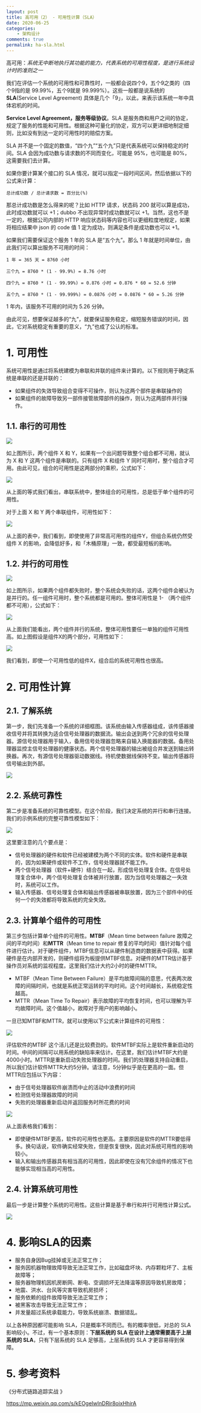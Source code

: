 ```yaml
---
layout: post
title: 高可用（2） - 可用性计算（SLA）
date: 2020-06-25
categories:
    - 架构设计
comments: true
permalink: ha-sla.html
---
```


高可用：*系统无中断地执行其功能的能力，代表系统的可用性程度，是进行系统设计时的准则之一*

我们在评估一个系统的可用性和可靠性时，一般都会说四个9，五个9之类的（四个9指的是 99.99%，五个9就是 99.999%）。这些一般都是说系统的**SLA**(Service Level Agreement) 具体是几个「9」，以此，来表示该系统一年中具体宕机的时间。

**Service Level Agreement，服务等级协议**。SLA 是服务商和用户之间的协定，规定了服务的性能和可用性。根据这种可量化的协定，双方可以更详细地制定细则，比如没有到达一定的可用性时的赔偿方案。

SLA 并不是一个固定的数值，“四个九”“五个九”只是代表系统可以保持稳定的时间。SLA 会因为成功数与请求数的不同而变化，可能是 95%，也可能是 80%，这需要我们去计算。

如果你要计算某个接口的 SLA 情况，就可以指定一段时间区间，然后依据以下的公式来计算：

```
总计成功数 / 总计请求数 = 百分比(%)
```

那总计成功数是怎么得来的呢？比如 HTTP 请求，状态码 200  就可以算是成功，此时成功数就可以 +1；dubbo 不出现异常时成功数就可以 +1。当然，这也不是一定的，根据公司内部的 HTTP  响应状态码等内容也可以更细粒度地规定，如果将相应结果中 json 的 code 值 1 定为成功，则满足条件是成功数也可以 +1。

如果我们需要保证这个服务 1 年的 SLA 是“五个九”。那么 1 年就是时间单位，由此我们可以算出服务不可用的时间：

```
1 年 = 365 天 = 8760 小时 

三个九 = 8760 * (1 - 99.9%) = 8.76 小时 

四个九 = 8760 * (1 - 99.99%) = 0.876 小时 = 0.876 * 60 = 52.6 分钟 

五个九 = 8760 * (1 - 99.999%) = 0.0876 小时 = 0.0876 * 60 = 5.26 分钟

```

1 年内，该服务不可用的时间为 5.26 分钟。

由此可见，想要保证越多的“九”，就要保证服务稳定，缩短服务错误的时间，因此，它对系统稳定有重要的意义，“九”也成了公认的标准。

# 1. 可用性

系统可用性是通过将系统建模为串联和并联的组件来计算的。以下规则用于确定系统是串联的还是并联的：

- 如果组件的失效导致组合变得不可操作，则认为这两个部件是串联操作的
- 如果组件的故障导致另一部件接管故障部件的操作，则认为这两部件并行操作。

## 1.1. **串行的可用性**

![](/assets/images/posts/ha/ha-1.png)

如上图所示，两个组件 X 和 Y，如果有一个出问题导致整个组合都不可用，就认为 X 和 Y 这两个组件是串联的。只有组件 X 和组件 Y 同时可用时，整个组合才可用。由此可见，组合的可用性是这两部分的乘积，公式如下：

![](/assets/images/posts/ha/ha-2.png)

从上面的等式我们看出，串联系统中，整体组合的可用性，总是低于单个组件的可用性。

对于上面 X 和 Y 两个串联组件，可用性如下：

![](/assets/images/posts/ha/ha-3.png)

从上面的表中，我们看到，即使使用了非常高可用性的组件Y，但组合系统仍然受组件 X 的影响，会降低好多，和「木桶原理」一致，都受最短板的影响。

## 1.2. **并行的可用性**

![](/assets/images/posts/ha/ha-4.png)

如上图所示，如果两个组件都失败时，整个系统会失败的话，这两个组件会被认为是并行的。任一组件可用时，整个系统都是可用的。整体可用性是 1- （两个组件都不可用），公式如下：

![](/assets/images/posts/ha/ha-5.png)

从上面我们能看出，两个组件并行的系统，整体可用性要任一单独的组件可用性高。如上图假设是组件X的两个部分，可用性如下：

![](/assets/images/posts/ha/ha-6.png)

我们看到，即使一个可用性低的组件X，组合后的系统可用性也很高。

# 2. 可用性计算

## 2.1. 了解系统

第一步，我们先准备一个系统的详细框图。该系统由输入传感器组成，该传感器接收信号并将其转换为适合信号处理器的数据流。输出会送到两个冗余的信号处理器。源信号处理器用于输入，备用信号处理器忽略来自输入换能器的数据。备用处理器监控主信号处理器的健康状态。两个信号处理器的输出被组合并发送到输出转换器。再次，有源信号处理器驱动数据线。待机使数据线保持不变。输出传感器将信号输出到外部。

![](/assets/images/posts/ha/ha-7.png)

## 2.2. **系统可靠性**

第二步是准备系统的可靠性模型。在这个阶段，我们决定系统的并行和串行连接。我们的示例系统的完整可靠性模型如下：

![](/assets/images/posts/ha/ha-8.png)

这里要注意的几个要点是：

- 信号处理器的硬件和软件已经被建模为两个不同的实体。软件和硬件是串联的，因为如果硬件或软件不工作，信号处理器就不能工作。
- 两个信号处理器（软件+硬件）结合在一起，形成信号处理复合体。在信号处理复合体中，两个信号处理复合体被并行放置，因为当信号处理器之一失效时，系统可以工作。
- 输入传感器、信号处理复合体和输出传感器被串联放置，因为三个部件中的任何一个的失效都将导致系统的完全失效。

## 2.3. **计算单个组件的可用性**

第三步包括计算单个组件的可用性。**MTBF**（Mean time between  failure 故障之间的平均时间）和**MTTR**（Mean time to repair  修复的平均时间）值针对每个组件进行估计。对于硬件组件，MTBF信息可以从硬件制造商的数据表中获得。如果硬件是在内部开发的，则硬件组将为板提供MTBF信息。对硬件的MTTR估计基于操作员对系统的监视程度。这里我们估计大约2小时的硬件MTTR。

- MTBF（Mean Time Between  Failure）是平均故障间隔的意思，代表两次故障的间隔时间，也就是系统正常运转的平均时间。这个时间越长，系统稳定性越高。
- MTTR（Mean  Time To Repair）表示故障的平均恢复时间，也可以理解为平均故障时间。这个值越小，故障对于用户的影响越小。

一旦已知MTBF和MTTR，就可以使用以下公式来计算组件的可用性：

![](/assets/images/posts/ha/ha-9.png)

评估软件的MTBF  这个活儿还是比较费劲的。软件MTBF实际上是软件重新启动的时间。中间的间隔可以用系统的缺陷率来估计。在这里，我们估计MTBF大约是4000小时。MTTR是重新启动失败处理器的时间。我们的处理器支持自动重启，所以我们估计软件MTTR大约5分钟。请注意，5分钟似乎是在更高的一面。但MTTR应包括以下内容：

- 由于信号处理器软件崩溃而中止的活动中浪费的时间
- 检测信号处理器故障的时间
- 失败的处理器重新启动并返回服务时所花费的时间

![](/assets/images/posts/ha/ha-10.png)

从上面表格我们看到：

- 即使硬件MTBF更高，软件的可用性也更高。主要原因是软件的MTTR要低得多。换句话说，软件确实经常失败，但是恢复很快，因此对系统可用性的影响较小。
- 输入和输出传感器具有相当高的可用性，因此即使在没有冗余组件的情况下也能够实现相当高的可用性。

## 2.4. **计算系统可用性**

最后一步是计算整个系统的可用性。这些计算是基于串行和并行可用性计算公式。

![](/assets/images/posts/ha/ha-11.png)

# 4. 影响SLA的因素

- 服务自身因Bug挂掉或无法正常工作；
- 服务因机器物理故障导致无法正常工作，比如磁盘坏块、内存颗粒坏了、主板故障等；
- 服务器物理机因机房断网、断电、空调损坏无法降温等原因导致机房故障；
- 地震、洪水、台风等灾害导致机房损坏；
- 服务依赖的组件故障导致无法正常工作；
- 被黑客攻击导致无法正常工作；
- 并发量超过系统承载能力，导致系统崩溃、数据错乱。

以上各种原因都可能影响 SLA，只是概率不同而已。有的概率很低，对总的 SLA 影响较小。不过，有一个基本原则：**下层系统的 SLA 在设计上通常需要高于上层系统的 SLA**，只有下层系统的 SLA 足够高，上层系统的 SLA 才更容易得到保障。

# 5. 参考资料

《分布式链路追踪实战 》

https://mp.weixin.qq.com/s/kEOgeIwInDRir8oixHhirA